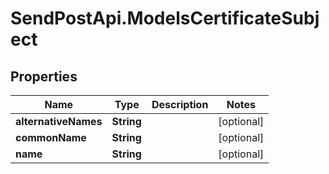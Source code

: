 # SendPostApi.ModelsCertificateSubject

## Properties

Name | Type | Description | Notes
------------ | ------------- | ------------- | -------------
**alternativeNames** | **String** |  | [optional] 
**commonName** | **String** |  | [optional] 
**name** | **String** |  | [optional] 


